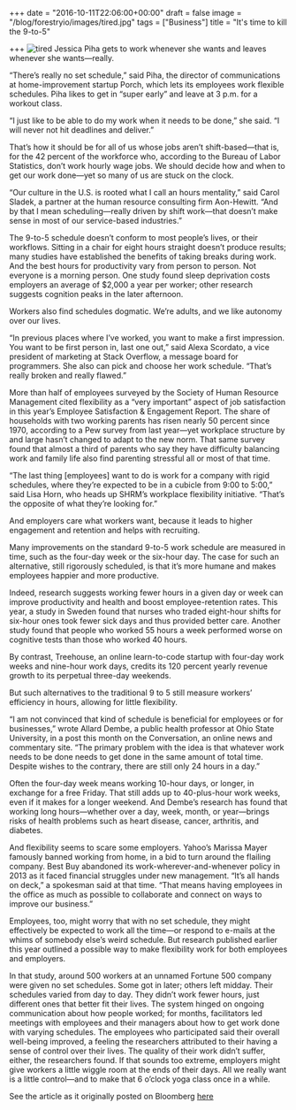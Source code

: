 +++
date = "2016-10-11T22:06:00+00:00"
draft = false
image = "/blog/forestryio/images/tired.jpg"
tags = ["Business"]
title = "It's time to kill the 9-to-5"

+++
![tired](/blog/forestryio/images/tired.jpg)
Jessica Piha gets to work whenever she wants and leaves whenever she wants—really.

“There’s really no set schedule,” said Piha, the director of communications at home-improvement startup Porch, which lets its employees work flexible schedules. Piha likes to get in “super early” and leave at 3 p.m. for a workout class.

“I just like to be able to do my work when it needs to be done,” she said. “I will never not hit deadlines and deliver.”

That’s how it should be for all of us whose jobs aren’t shift-based—that is, for the 42 percent of the workforce who, according to the Bureau of Labor Statistics, don’t work hourly wage jobs. We should decide how and when to get our work done—yet so many of us are stuck on the clock.

“Our culture in the U.S. is rooted what I call an hours mentality,” said Carol Sladek, a partner at the human resource consulting firm Aon-Hewitt. “And by that I mean scheduling—really driven by shift work—that doesn’t make sense in most of our service-based industries.”

The 9-to-5 schedule doesn’t conform to most people’s lives, or their workflows. Sitting in a chair for eight hours straight doesn’t produce results; many studies have established the benefits of taking breaks during work. And the best hours for productivity vary from person to person. Not everyone is a morning person. One study found sleep deprivation costs employers an average of $2,000 a year per worker; other research suggests cognition peaks in the later afternoon.

Workers also find schedules dogmatic. We’re adults, and we like autonomy over our lives.

“In previous places where I’ve worked, you want to make a first impression. You want to be first person in, last one out,” said Alexa Scordato, a vice president of marketing at Stack Overflow, a message board for programmers. She also can pick and choose her work schedule. “That’s really broken and really flawed.”

More than half of employees surveyed by the Society of Human Resource Management cited flexibility as a “very important” aspect of job satisfaction in this year’s Employee Satisfaction & Engagement Report. The share of households with two working parents has risen nearly 50 percent since 1970, according to a Pew survey from last year—yet workplace structure by and large hasn’t changed to adapt to the new norm. That same survey found that almost a third of parents who say they have difficulty balancing work and family life also find parenting stressful all or most of that time.

“The last thing [employees] want to do is work for a company with rigid schedules, where they’re expected to be in a cubicle from 9:00 to 5:00,” said Lisa Horn, who heads up SHRM’s workplace flexibility initiative. “That’s the opposite of what they’re looking for.”

And employers care what workers want, because it leads to higher engagement and retention and helps with recruiting.

Many improvements on the standard 9-to-5 work schedule are measured in time, such as the four-day week or the six-hour day. The case for such an alternative, still rigorously scheduled, is that it’s more humane and makes employees happier and more productive.

Indeed, research suggests working fewer hours in a given day or week can improve productivity and health and boost employee-retention rates. This year, a study in Sweden found that nurses who traded eight-hour shifts for six-hour ones took fewer sick days and thus provided better care. Another study found that people who worked 55 hours a week performed worse on cognitive tests than those who worked 40 hours.

By contrast, Treehouse, an online learn-to-code startup with four-day work weeks and nine-hour work days, credits its 120 percent yearly revenue growth to its perpetual three-day weekends.

But such alternatives to the traditional 9 to 5 still measure workers’ efficiency in hours, allowing for little flexibility.

“I am not convinced that kind of schedule is beneficial for employees or for businesses,” wrote Allard Dembe, a public health professor at Ohio State University, in a post this month on the Conversation, an online news and commentary site. “The primary problem with the idea is that whatever work needs to be done needs to get done in the same amount of total time. Despite wishes to the contrary, there are still only 24 hours in a day.”

Often the four-day week means working 10-hour days, or longer, in exchange for a free Friday. That still adds up to 40-plus-hour work weeks, even if it makes for a longer weekend. And Dembe’s research has found that working long hours—whether over a day, week, month, or year—brings risks of health problems such as heart disease, cancer, arthritis, and diabetes.

And flexibility seems to scare some employers. Yahoo’s Marissa Mayer famously banned working from home, in a bid to turn around the flailing company. Best Buy abandoned its work-wherever-and-whenever policy in 2013 as it faced financial struggles under new management. “It’s all hands on deck,” a spokesman said at that time. “That means having employees in the office as much as possible to collaborate and connect on ways to improve our business.”

Employees, too, might worry that with no set schedule, they might effectively be expected to work all the time—or respond to e-mails at the whims of somebody else’s weird schedule.
But research published earlier this year outlined a possible way to make flexibility work for both employees and employers.

In that study, around 500 workers at an unnamed Fortune 500 company were given no set schedules. Some got in later; others left midday. Their schedules varied from day to day. They didn’t work fewer hours, just different ones that better fit their lives. The system hinged on ongoing communication about how people worked; for months, facilitators led meetings with employees and their managers about how to get work done with varying schedules.
The employees who participated said their overall well-being improved, a feeling the researchers attributed to their having a sense of control over their lives. The quality of their work didn’t suffer, either, the researchers found.
If that sounds too extreme, employers might give workers a little wiggle room at the ends of their days. All we really want is a little control—and to make that 6 o’clock yoga class once in a while.
 
See the article as it originally posted on Bloomberg [here](http://www.bloomberg.com/news/articles/2016-09-19/it-s-time-to-kill-the-9-to-5) 
